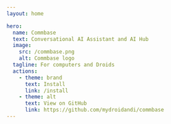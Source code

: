 ```yaml
---
layout: home

hero:
  name: Commbase
  text: Conversational AI Assistant and AI Hub
  image:
    src: /commbase.png
    alt: Commbase logo
  tagline: For computers and Droids
  actions:
    - theme: brand
      text: Install
      link: /install
    - theme: alt
      text: View on GitHub
      link: https://github.com/mydroidandi/commbase
---
```



